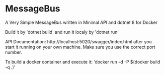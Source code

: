# MessageBus
A Very Simple MessageBus written in Minimal API and dotnet 8 for Docker

Build it by 'dotnet build' and run it localy by 'dotnet run'

API Documentation: http://localhost:5020/swagger/index.html after you start it running on your own machine. Make sure you use the correct port number.

To build a docker container and execute it: 'docker run -d -P  $(docker build -q .)'
